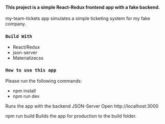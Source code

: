 #### This project is a simple React-Redux frontend app with a fake backend. 

my-team-tickets app simulates a simple ticketing system for my fake company. 

### `Build With`

<ul>
    <li>React/Redux</li>
    <li>json-server</li>
    <li>Materializecss</li>
</ul>

### `How to use this app`

Please run the following commands:
<ul>
    <li>npm install</li>
    <li>npm run dev</li>
</ul

Runs the app with the backend JSON-Server
Open http://localhost:3000

npm run build
Builds the app for production to the build folder.
